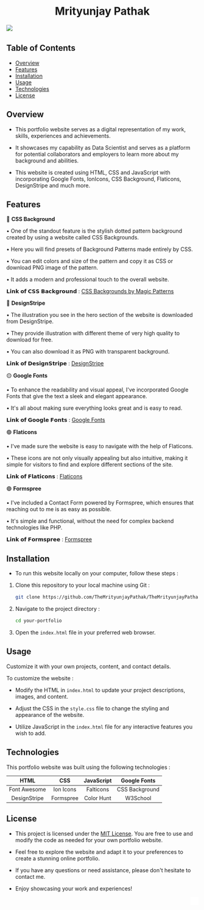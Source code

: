 <h1 align="center" id="header">Mrityunjay Pathak</h1>

<a href="https://themrityunjaypathak.github.io/"><img src="https://github.com/user-attachments/assets/23052054-cbd8-42ab-a703-c7e7f701b873"></a>

## Table of Contents
- [Overview](#overview)
- [Features](#features)
- [Installation](#installation)
- [Usage](#usage)
- [Technologies](#technologies)
- [License](#license)

## Overview

- This portfolio website serves as a digital representation of my work, skills, experiences and achievements.

- It showcases my capability as Data Scientist and serves as a platform for potential collaborators and employers to learn more about my background and abilities.

- This website is created using HTML, CSS and JavaScript with incorporating Google Fonts, IonIcons, CSS Background, Flaticons, DesignStripe and much more.

## Features

🔵 **CSS Background**

• One of the standout feature is the stylish dotted pattern background created by using a website called CSS Backgrounds.

• Here you will find presets of Background Patterns made entirely by CSS.

• You can edit colors and size of the pattern and copy it as CSS or download PNG image of the pattern.

• It adds a modern and professional touch to the overall website.

𝗟𝗶𝗻𝗸 𝗼𝗳 𝗖𝗦𝗦 𝗕𝗮𝗰𝗸𝗴𝗿𝗼𝘂𝗻𝗱 : [CSS Backgrounds by Magic Patterns](https://www.magicpattern.design/tools/css-backgrounds)

🔴 **DesignStripe**

• The illustration you see in the hero section of the website is downloaded from DesignStripe.

• They provide illustration with different theme of very high quality to download for free. 

• You can also download it as PNG with transparent background.

𝗟𝗶𝗻𝗸 𝗼𝗳 𝗗𝗲𝘀𝗶𝗴𝗻𝗦𝘁𝗿𝗶𝗽𝗲 : [DesignStripe](https://designstripe.com/)

🟡 **Google Fonts**

• To enhance the readability and visual appeal, I've incorporated Google Fonts that give the text a sleek and elegant appearance.

• It's all about making sure everything looks great and is easy to read.

𝗟𝗶𝗻𝗸 𝗼𝗳 𝗚𝗼𝗼𝗴𝗹𝗲 𝗙𝗼𝗻𝘁𝘀 : [Google Fonts](https://fonts.google.com/)

🟢 **Flaticons**

• I've made sure the website is easy to navigate with the help of Flaticons.

• These icons are not only visually appealing but also intuitive, making it simple for visitors to find and explore different sections of the site.

𝗟𝗶𝗻𝗸 𝗼𝗳 𝗙𝗹𝗮𝘁𝗶𝗰𝗼𝗻𝘀 : [Flaticons](https://www.flaticon.com/)

🟣 **Formspree**

• I've included a Contact Form powered by Formspree, which ensures that reaching out to me is as easy as possible.

• It's simple and functional, without the need for complex backend technologies like PHP.

𝗟𝗶𝗻𝗸 𝗼𝗳 𝗙𝗼𝗿𝗺𝘀𝗽𝗿𝗲𝗲 : [Formspree](https://formspree.io/)

## Installation

- To run this website locally on your computer, follow these steps :

1. Clone this repository to your local machine using Git : 

   ```bash
   git clone https://github.com/TheMrityunjayPathak/TheMrityunjayPathak.github.io.git
   ```

2. Navigate to the project directory :

   ```bash
   cd your-portfolio
   ```

3. Open the `index.html` file in your preferred web browser. 

## Usage

Customize it with your own projects, content, and contact details.

To customize the website :

- Modify the HTML in `index.html` to update your project descriptions, images, and content.
  
- Adjust the CSS in the `style.css` file to change the styling and appearance of the website.
  
- Utilize JavaScript in the `index.html` file for any interactive features you wish to add.

## Technologies

This portfolio website was built using the following technologies :

| HTML | CSS | JavaScript | Google Fonts |
| :---: | :---: | :---: | :---: |
| Font Awesome | Ion Icons | Falticons | CSS Background |
| DesignStripe | Formspree | Color Hunt | W3School |

## License

- This project is licensed under the [MIT License](LICENSE). You are free to use and modify the code as needed for your own portfolio website.
  
- Feel free to explore the website and adapt it to your preferences to create a stunning online portfolio.
  
- If you have any questions or need assistance, please don't hesitate to contact me.

- Enjoy showcasing your work and experiences!

<div align="right">
 
<a href="#header"><img src="https://github.com/TheMrityunjayPathak/TheMrityunjayPathak/blob/main/arrow.png" width="4%"></a>

</div>
